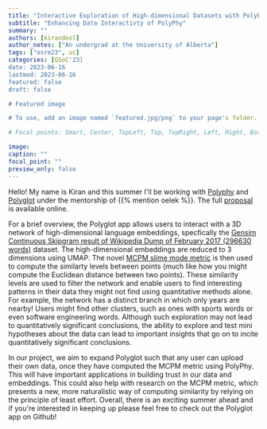 ```yaml
---
title: "Interactive Exploration of High-dimensional Datasets with PolyPhy and Polyglot"
subtitle: "Enhancing Data Interactivty of PolyPhy"
summary: ""
authors: [kirandeol]
author_notes: ["An undergrad at the University of Alberta"]
tags: ["osre23", uc]
categories: [GSoC'23]
date: 2023-06-16
lastmod: 2023-06-16
featured: false
draft: false

# Featured image

# To use, add an image named `featured.jpg/png` to your page's folder.

# Focal points: Smart, Center, TopLeft, Top, TopRight, Left, Right, BottomLeft, Bottom, BottomRight.

image:
caption: ""
focal_point: ""
preview_only: false
---
```


Hello! My name is Kiran and this summer I'll be working with [Polyphy](/project/osre23/ucsc/polyphy) and [Polyglot](https://normand-1024.github.io/Bio-inspired-Exploration-of-Language-Embedding/) under the mentorship of {{% mention oelek %}}.
The full [proposal](https://drive.google.com/file/d/1iwKU938uzUHn0oY2tM0jPADOYoF0kqbh/view?usp=sharing) is available online. 

For a brief overview, the Polyglot app allows users to interact with a 3D network of high-dimensional language embeddings, specfically the 
[Gensim Continuous Skipgram result of Wikipedia Dump of February 2017 (296630 words)](http://vectors.nlpl.eu/repository/) dataset. The high-dimensional
embeddings are reduced to 3 dimensions using UMAP. The novel [MCPM slime mode metric](https://iopscience.iop.org/article/10.3847/2041-8213/ab700c/pdf) is then used
to compute the similarty levels between points (much like how you might compute the Euclidean distance between two points). These similarity levels are used
to filter the network and enable users to find interesting patterns in their data they might not find using quantitative methods alone. For example, the network has
a distinct branch in which only years are nearby! Users might find other clusters, such as ones with sports words or even software engineering words.
Although such exploration may not lead to quantitatively significant conclusions, the ability to explore and test mini hypotheses about the data can lead to
important insights that go on to incite quantitatively significant conclusions. 

In our project, we aim to expand Polyglot such that any user can upload their own data, once they have computed the MCPM metric using PolyPhy. This will have
important applications in building trust in our data and embeddings. This could also help with research on the MCPM metric, which presents a new, more naturalistic
way of computing similarity by relying on the principle of least effort. Overall, there is an exciting summer ahead and if you're interested in keeping up please
feel free to check out the Polyglot app on Github!
